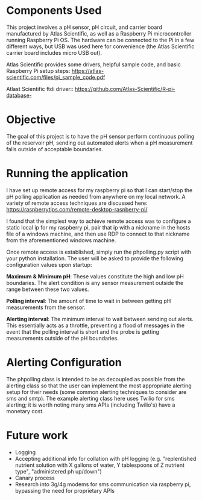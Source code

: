# Components Used
This project involves a pH sensor, pH circuit, and carrier board manufactured by Atlas Scientific, as well as a Raspberry Pi microcontroller running Raspberry Pi OS. The hardware can be connected to the Pi in a few different ways, but USB was used here for convenience (the Atlas Scientific carrier board includes micro USB out).

Atlas Scientific provides some drivers, helpful sample code, and basic Raspberry Pi setup steps: https://atlas-scientific.com/files/pi_sample_code.pdf

Atlast Scientific ftdi driver:: https://github.com/Atlas-Scientific/R-pi-database-

# Objective
The goal of this project is to have the pH sensor perform continuous polling of the reservoir pH, sending out automated alerts when a pH measurement falls outside of acceptable boundaries. 

# Running the application
I have set up remote access for my raspberry pi so that I can start/stop the pH polling application as needed from anywhere on my local network. A variety of remote access techniques are discussed here: https://raspberrytips.com/remote-desktop-raspberry-pi/

I found that the simplest way to achieve remote access was to configure a static local ip for my raspberry pi, pair that ip with a nickname in the hosts file of a windows machine, and then use RDP to connect to that nickname from the aforementioned windows machine.

Once remote access is established, simply run the phpolling.py script with your python installation. The user will be asked to provide the following configuration values upon startup:

**Maximum & Minimum pH**: These values constitute the high and low pH boundaries. The alert condition is any sensor measurement outside the range between these two values.
    
**Polling interval**: The amount of time to wait in between getting pH measurements from the sensor.

**Alerting interval**: The minimum interval to wait between sending out alerts. This essentially acts as a throttle, preventing a flood of messages in the event that the polling interval is short and the probe is getting measurements outside of the pH boundaries.

# Alerting Configuration
The phpolling class is intended to be as decoupled as possible from the alerting class so that the user can implement the most appropriate alerting setup for their needs (some common alerting techniques to consider are sms and smtp). The example alerting class here uses Twilio for sms alerting; it is worth noting many sms APIs (including Twilio's) have a monetary cost. 

# Future work
* Logging
* Accepting additional info for collation with pH logging (e.g. "replentished nutrient solution with X gallons of water, Y tablespoons of Z nutrient type", "administered ph up/down")
* Canary process
* Research into 3g/4g modems for sms communication via raspberry pi, bypassing the need for proprietary APIs
